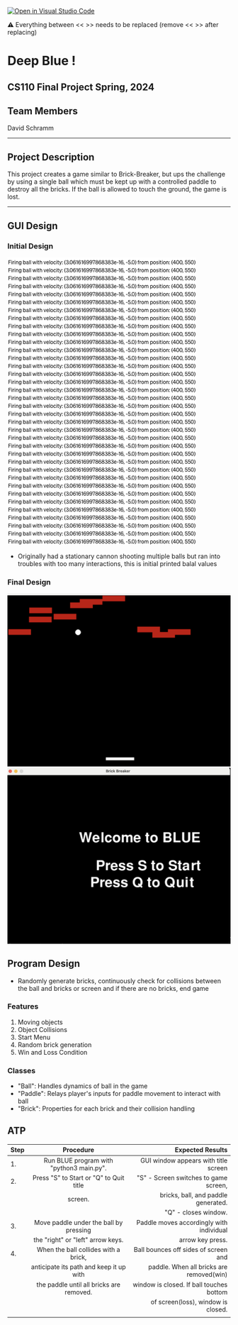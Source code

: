 [![Open in Visual Studio Code](https://classroom.github.com/assets/open-in-vscode-718a45dd9cf7e7f842a935f5ebbe5719a5e09af4491e668f4dbf3b35d5cca122.svg)](https://classroom.github.com/online_ide?assignment_repo_id=14650182&assignment_repo_type=AssignmentRepo)

:warning: Everything between << >> needs to be replaced (remove << >> after replacing)

# Deep Blue !
## CS110 Final Project  Spring, 2024

## Team Members

David Schramm

***

## Project Description

This project creates a game similar to  Brick-Breaker, but ups the challenge by using a single ball which must be kept up with a controlled paddle to destroy all the bricks. If the ball is allowed to touch the ground, the game is lost.
***    

## GUI Design

### Initial Design

![initial gui](assets/initialballinfo.jpg) 
- Originally had a stationary cannon shooting multiple balls but ran into troubles with too many interactions, this is initial printed balal values

### Final Design

![final gui](assets/BLUE.jpg) 
![final main menu](assets/mainmenu.jpg)

## Program Design
- Randomly generate bricks, continuously check for collisions between the ball and bricks or screen and if there are no bricks, end game
### Features

1. Moving objects
2. Object Collisions
3. Start Menu
4. Random brick generation
5. Win and Loss Condition

### Classes
- "Ball": Handles dynamics of ball in the game
- "Paddle": Relays player's inputs for paddle movement to interact with ball
- "Brick": Properties for each brick and their collision handling

## ATP

| Step                 |Procedure                                 |Expected Results                         |
|----------------------|:---------------------------------------: |----------------------------------------:|
|  1.                  | Run BLUE program with "python3 main.py". | GUI window appears with title screen    |
|  2.                  | Press "S" to Start or "Q" to Quit title  | "S" - Screen switches to game screen,   |
|                      |screen.                                   | bricks, ball, and paddle generated.     |
|                      |                                          | "Q" - closes window.                    |
|  3.                  | Move paddle under the ball by pressing   | Paddle moves accordingly with individual|
|                      | the "right" or "left" arrow keys.        | arrow key press.                        | 
|  4.                  | When the ball collides with a brick,     | Ball bounces off sides of screen and    |
|                      | anticipate its path and keep it up with  | paddle. When all bricks are removed(win)|
|                      | the paddle until all bricks are removed. | window is closed. If ball touches bottom|                        
|                      |                                          | of screen(loss), window is closed.      |                           
|                      |                                          |                                         |
